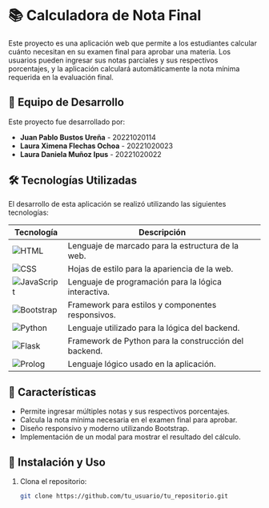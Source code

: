 # 📚 Calculadora de Nota Final

Este proyecto es una aplicación web que permite a los estudiantes calcular cuánto necesitan en su examen final para aprobar una materia. Los usuarios pueden ingresar sus notas parciales y sus respectivos porcentajes, y la aplicación calculará automáticamente la nota mínima requerida en la evaluación final.

## 👥 Equipo de Desarrollo

Este proyecto fue desarrollado por:

- **Juan Pablo Bustos Ureña** - 20221020114  
- **Laura Ximena Flechas Ochoa** - 20221020023  
- **Laura Daniela Muñoz Ipus** - 20221020022  

## 🛠️ Tecnologías Utilizadas

El desarrollo de esta aplicación se realizó utilizando las siguientes tecnologías:

| Tecnología  | Descripción |
|------------|------------|
| ![HTML](https://img.shields.io/badge/HTML5-%23E34F26.svg?style=for-the-badge&logo=html5&logoColor=white) | Lenguaje de marcado para la estructura de la web. |
| ![CSS](https://img.shields.io/badge/CSS3-%231572B6.svg?style=for-the-badge&logo=css3&logoColor=white) | Hojas de estilo para la apariencia de la web. |
| ![JavaScript](https://img.shields.io/badge/JavaScript-%23F7DF1E.svg?style=for-the-badge&logo=javascript&logoColor=black) | Lenguaje de programación para la lógica interactiva. |
| ![Bootstrap](https://img.shields.io/badge/Bootstrap-%237952B3.svg?style=for-the-badge&logo=bootstrap&logoColor=white) | Framework para estilos y componentes responsivos. |
| ![Python](https://img.shields.io/badge/Python-%233776AB.svg?style=for-the-badge&logo=python&logoColor=white) | Lenguaje utilizado para la lógica del backend. |
| ![Flask](https://img.shields.io/badge/Flask-%23000.svg?style=for-the-badge&logo=flask&logoColor=white) | Framework de Python para la construcción del backend. |
| ![Prolog](https://img.shields.io/badge/Prolog-%23D22B2B.svg?style=for-the-badge) | Lenguaje lógico usado en la aplicación. |

## 🚀 Características

- Permite ingresar múltiples notas y sus respectivos porcentajes.
- Calcula la nota mínima necesaria en el examen final para aprobar.
- Diseño responsivo y moderno utilizando Bootstrap.
- Implementación de un modal para mostrar el resultado del cálculo.

## 📌 Instalación y Uso

1. Clona el repositorio:  
   ```sh
   git clone https://github.com/tu_usuario/tu_repositorio.git
